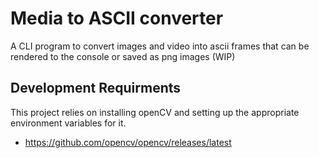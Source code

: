 # Media to ASCII converter

A CLI program to convert images and video into ascii frames that can be rendered to the console or saved as png images (WIP)

## Development Requirments

This project relies on installing openCV and setting up the appropriate environment variables for it.

- https://github.com/opencv/opencv/releases/latest